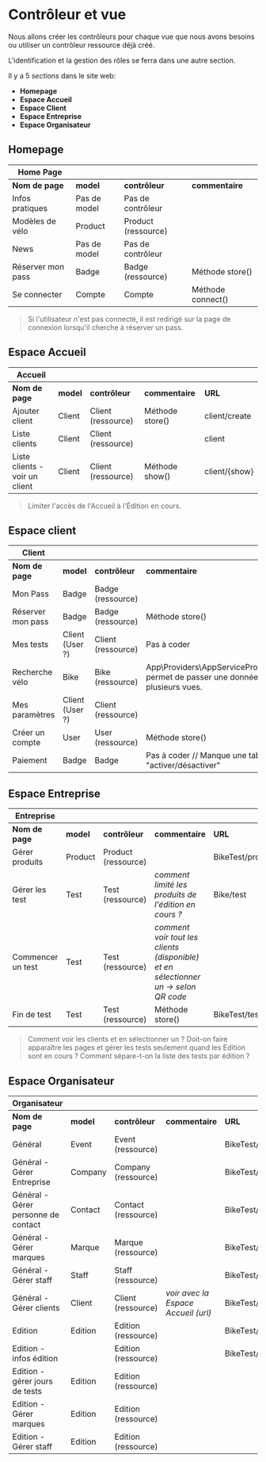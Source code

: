 # Contrôleur et vue

Nous allons créer les contrôleurs pour chaque vue que nous avons besoins ou utiliser un contrôleur ressource déjà créé.

L'identification et la gestion des rôles se ferra dans une autre section.

Il y a 5 *sections* dans le site web:

* **Homepage**
* **Espace Accueil**
* **Espace Client**
* **Espace Entreprise**
* **Espace Organisateur**

## Homepage
|Home Page||||
|-|-|-|-|
|**Nom de page**|**model**|**contrôleur**|**commentaire**|
|Infos pratiques|Pas de model|Pas de contrôleur||
|Modèles de vélo|Product|Product (ressource)||
|News|Pas de model|Pas de contrôleur||
|Réserver mon pass|Badge |Badge (ressource)|Méthode store()|
|Se connecter|Compte |Compte|Méthode connect()|

> Si l'utilisateur n'est pas connecté, il est redirigé sur la page de connexion lorsqu'il cherche à réserver un pass.

## Espace Accueil

|Accueil|||||
|-|-|-|-|-|
|**Nom de page**|**model**|**contrôleur**|**commentaire**|**URL**|
|Ajouter client|Client|Client (ressource)|Méthode store()|client/create|
|Liste clients|Client|Client (ressource)|| client        |
|Liste clients - voir un client|Client|Client (ressource)|Méthode show()|client/{show}|

> Limiter l'accès de l'Accueil à l'Édition en cours.

## Espace client
|Client|||||
|-|-|-|-|-|
|**Nom de page**|**model**|**contrôleur**|**commentaire**|**URL**|
|Mon Pass|Badge|Badge (ressource)||BikeTest/client/{n}/pass|
|Réserver mon pass|Badge|Badge (ressource)|Méthode store()|BikeTest/client/{n}/passReserve|
|Mes tests|Client (User ?)|Client (ressource)|Pas à coder|BikeTest/client/{n}/test|
|Recherche vélo|Bike| Bike (ressource) |App\Providers\AppServiceProvider.php permet de passer une donnée à plusieurs vues.|BikeTest/bike|
|Mes paramètres|Client (User ?)|Client (ressource)|||
|Créer un compte|User|User (ressource)|Méthode store()||
|Paiement|Badge|Badge|Pas à coder // Manque une table "activer/désactiver"||

## Espace Entreprise
|Entreprise|||||
|-|-|-|-|-|
|**Nom de page**|**model**|**contrôleur**|**commentaire**|**URL**|
|Gérer produits|Product|Product (ressource)||BikeTest/product|
|Gérer les test|Test|Test (ressource)|*comment limité les produits de l'édition en cours ?*|Bike/test|
|Commencer un test|Test|Test (ressource)|*comment voir tout les clients (disponible) et en sélectionner un -> selon QR code* ||
|Fin de test|Test|Test (ressource)|Méthode store()|BikeTest/test/{n}/edit|

> Comment voir les clients et en sélectionner un ?
> Doit-on faire apparaître les pages et gérer les tests seulement quand les Edition sont en cours ?
> Comment sépare-t-on la liste des tests par édition ?

## Espace Organisateur
|Organisateur|||||
|-|-|-|-|-|
|**Nom de page**|**model**|**contrôleur**|**commentaire**|**URL**|
|Général|Event|Event (ressource)||BikeTest/event|
|Général - Gérer Entreprise|Company|Company (ressource)||BikeTest/compagny|
|Général - Gérer personne de contact|Contact|Contact (ressource)||BikeTest/contact|
|Général - Gérer marques|Marque|Marque (ressource)||BikeTest/marque|
|Général - Gérer staff|Staff|Staff (ressource)||BikeTest/staff|
|Général - Gérer clients|Client|Client (ressource)|*voir avec la Espace Accueil (url)*|BikeTest/client|
|Edition|Edition|Edition (ressource)||BikeTest/edition/|
|Edition - infos édition||Edition (ressource)||BikeTest/editions/{n}/edit|
|Edition - gérer jours de tests|Edition|Edition (ressource)|||
|Edition - Gérer marques|Edition|Edition (ressource)|||
|Edition - Gérer staff|Edition|Edition (ressource)|||
